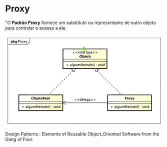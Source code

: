 

# Proxy

"O **Padrão Proxy** fornece um substituto ou representante de outro objeto para controlar o acesso a ele.

![ProxyPattern](.\ProxyPattern.png)



Design Patterns : Elements of Reusable Object_Oriented Software from the Gang of Four.